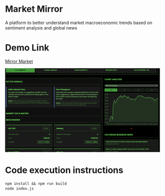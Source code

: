 # Market Mirror
A platform to better understand market macroeconomic trends based on sentiment analysis and global news

# Demo Link
[Mirror Market](https://market-mirror.onrender.com)


![market mirror demo screenshot](https://github.com/sidparida95/market-mirror/blob/main/demo_screenshot.png)


# Code execution instructions
```
npm install && npm run build
node index.js
```
